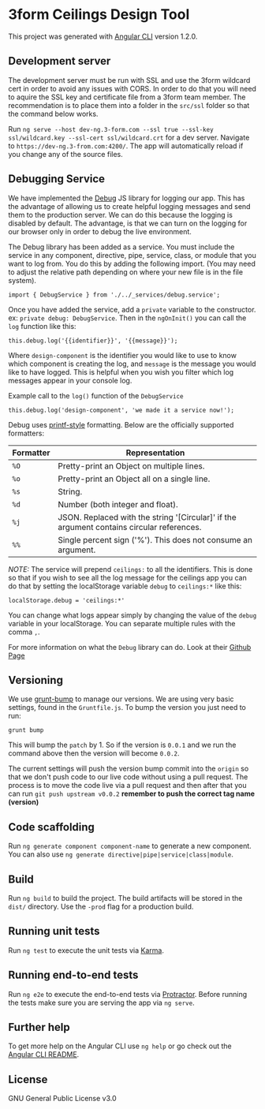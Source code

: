 # 3form Ceilings Design Tool

This project was generated with [Angular CLI](https://github.com/angular/angular-cli) version 1.2.0.

## Development server

The development server must be run with SSL and use the 3form wildcard cert in order to avoid any issues with CORS. In order to do that you will need to aquire the SSL key and certificate file from a 3form team member. The recommendation is to place them into a folder in the `src/ssl` folder so that the command below works.

Run `ng serve --host dev-ng.3-form.com --ssl true --ssl-key ssl/wildcard.key --ssl-cert ssl/wildcard.crt` for a dev server. Navigate to `https://dev-ng.3-from.com:4200/`. The app will automatically reload if you change any of the source files.

## Debugging Service

We have implemented the [Debug](https://github.com/visionmedia/debug) JS library for logging our app. This has the advantage of allowing us to create helpful logging messages and send them to the production server. We can do this because the logging is disabled by default. The advantage, is that we can turn on the logging for our browser only in order to debug the live environment.

The Debug library has been added as a service. You must include the service in any component, directive, pipe, service, class, or module that you want to log from. You do this by adding the following import. (You may need to adjust the relative path depending on where your new file is in the file system).
```
import { DebugService } from './../_services/debug.service';
```
Once you have added the service, add a `private` variable to the constructor. ex: `private debug: DebugService`. Then in the `ngOnInit()` you can call the `log` function like this:
```
this.debug.log('{{identifier}}', '{{message}}');
```
Where `design-component` is the identifier you would like to use to know which component is creating the log, and `message` is the message you would like to have logged. This is helpful when you wish you filter which log messages appear in your console log.

Example call to the `log()` function of the `DebugService`
```
this.debug.log('design-component', 'we made it a service now!');
```

Debug uses [printf-style](https://wikipedia.org/wiki/Printf_format_string) formatting. Below are the officially supported formatters:

| Formatter | Representation |
|-----------|----------------|
| `%O`      | Pretty-print an Object on multiple lines. |
| `%o`      | Pretty-print an Object all on a single line. |
| `%s`      | String. |
| `%d`      | Number (both integer and float). |
| `%j`      | JSON. Replaced with the string '[Circular]' if the argument contains circular references. |
| `%%`      | Single percent sign ('%'). This does not consume an argument. |

_*NOTE:*_ The service will prepend `ceilings:` to all the identifiers. This is done so that if you wish to see all the log message for the ceilings app you can do that by setting the localStorage variable `debug` to `ceilings:*` like this:
```
localStorage.debug = 'ceilings:*'
```

You can change what logs appear simply by changing the value of the `debug` variable in your localStorage. You can separate multiple rules with the comma `,`.

For more information on what the `Debug` library can do. Look at their [Github Page](https://github.com/visionmedia/debug)

## Versioning

We use [grunt-bump](https://github.com/vojtajina/grunt-bump) to manage our versions. We are using very basic settings, found in the `Gruntfile.js`. To bump the version you just need to run:
```
grunt bump
```
This will bump the `patch` by 1. So if the version is `0.0.1` and we run the command above then the version will become `0.0.2`.

The current settings will push the version bump commit into the `origin` so that we don't push code to our live code without using a pull request. The process is to move the code live via a pull request and then after that you can run `git push upstream v0.0.2` **remember to push the correct tag name (version)**

## Code scaffolding

Run `ng generate component component-name` to generate a new component. You can also use `ng generate directive|pipe|service|class|module`.

## Build

Run `ng build` to build the project. The build artifacts will be stored in the `dist/` directory. Use the `-prod` flag for a production build.

## Running unit tests

Run `ng test` to execute the unit tests via [Karma](https://karma-runner.github.io).

## Running end-to-end tests

Run `ng e2e` to execute the end-to-end tests via [Protractor](http://www.protractortest.org/).
Before running the tests make sure you are serving the app via `ng serve`.

## Further help

To get more help on the Angular CLI use `ng help` or go check out the [Angular CLI README](https://github.com/angular/angular-cli/blob/master/README.md).

## License
GNU General Public License v3.0
